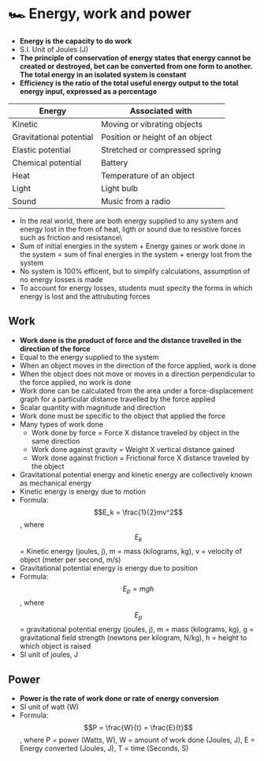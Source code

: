 # 🏎 Energy, work and power

* **Energy is the capacity to do work**
* S.I. Unit of Joules (J)
* **The principle of conservation of energy states that energy cannot be created or destroyed, bet can be converted from one form to another. The total energy in an isolated system is constant**
* **Efficiency is the ratio of the total useful energy output to the total energy input, expressed as a percentage**

| Energy                  | Associated with                 |
| ----------------------- | ------------------------------- |
| Kinetic                 | Moving or vibrating objects     |
| Gravitational potential | Position or height of an object |
| Elastic potential       | Stretched or compressed spring  |
| Chemical potential      | Battery                         |
| Heat                    | Temperature of an object        |
| Light                   | Light bulb                      |
| Sound                   | Music from a radio              |

* In the real world, there are both energy supplied to any system and energy lost in the from of heat, ligth or sound due to resistive forces such as friction and resistance\\
* Sum of initial energies in the system  + Energy gaines or work done in the system = sum of final energies in the system + energy lost from the system
* No system is 100% efficent, but to simplify calculations, assumption of no energy losses is made
* To account for energy losses, students must specity the forms in which energy is lost and the attrubuting forces

## Work

* **Work done is the product of force and the distance travelled in the direction of the force**
* Equal to the energy supplied to the system
* When an object moves in the direction of the force applied, work is done
* When the object does not move or moves in a direction perpendicular to the force applied, no work is done
* Work done can be calculated from the area under a force-displacement graph for a particular distance travelled by the force applied
* Scalar quantity with magnitude and direction
* Work done must be specific to the object that applied the force
* Many types of work done
  * Work done by force = Force X distance traveled by object in the same direction
  * Work done against gravity = Weight X vertical distance gained
  * Work done against friction = Frictional force X distance traveled by the object
* Gravitational potential energy and kinetic energy are collectively known as mechanical energy
* Kinetic energy is energy due to motion
* Formula: $$E_k = \frac{1}{2}mv^2$$, where $$E_k$$= Kinetic energy (joules, j), m = mass (kilograms, kg), v = velocity of object (meter per second, m/s)
* Gravitational potential energy is energy due to position
* Formula: $$E_p = mgh$$​, where $$E_p$$​= gravitational potential energy (joules, j), m = mass (kilograms, kg), g = gravitational field strength (newtons per kilogram, N/kg), h = height to which object is raised
* SI unit of joules, J

## Power

* **Power is the rate of work done or rate of energy conversion**
* SI unit of watt (W)
* Formula: $$P = \frac{W}{t} = \frac{E}{t}$$​, where P =  power (Watts, W), W = amount of work done (Joules, J), E = Energy converted (Joules, J), T = time (Seconds, S)
